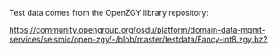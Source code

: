 
Test data comes from the OpenZGY library repository:

https://community.opengroup.org/osdu/platform/domain-data-mgmt-services/seismic/open-zgy/-/blob/master/testdata/Fancy-int8.zgy.bz2

